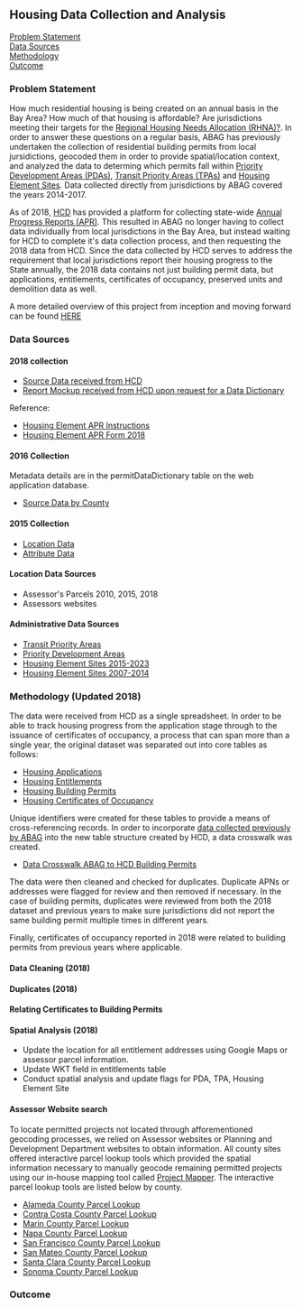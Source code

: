 ## Housing Data Collection and Analysis

[Problem Statement](#problem-statement)   
[Data Sources](#data-sources)   
[Methodology](#methodology)   
[Outcome](#outcome)   

### Problem Statement  

How much residential housing is being created on an annual basis in the Bay Area? How much of that housing is affordable? Are jurisdictions meeting their targets for the [Regional Housing Needs Allocation (RHNA)?](https://abag.ca.gov/our-work/housing/rhna-regional-housing-need-allocation). In order to answer these questions on a regular basis, ABAG has previously undertaken the collection of residential building permits from local jursidictions, geocoded them in order to provide spatial/location context, and analyzed the data to determing which permits fall within [Priority Development Areas (PDAs)](https://mtc.ca.gov/our-work/plans-projects/focused-growth-livable-communities/priority-development-areas), [Transit Priority Areas (TPAs)](http://opendata.mtc.ca.gov/datasets/d97b4f72543a40b2b85d59ac085e01a0_0) and [Housing Element Sites](http://www.hcd.ca.gov/community-development/housing-element/index.shtml). Data collected directly from jurisdictions by ABAG covered the years 2014-2017. 


As of 2018, [HCD](http://www.hcd.ca.gov/) has provided a platform for collecting state-wide [Annual Progress Reports (APR)](http://www.hcd.ca.gov/community-development/housing-element/docs/Housing-Element-Annual-Progress-Report-Instructions-2018.pdf). This resulted in ABAG no longer having to collect data individually from local jurisdictions in the Bay Area, but instead waiting for HCD to complete it's data collection process, and then requesting the 2018 data from HCD. Since the data collected by HCD serves to address the requirement that local jurisdictions report their housing progress to the State annually, the 2018 data contains not just building permit data, but applications, entitlements, certificates of occupancy, preserved units and demolition data as well.

A more detailed overview of this project from inception and moving forward can be found [HERE](https://mtcdrive.box.com/s/spw9bfsf12fsqi98u4226ju343q3xyq2)

### Data Sources

#### 2018 collection
- [Source Data received from HCD](https://mtcdrive.box.com/s/ttcb4omh8cu5xueq7xe7n5dfrvhngyqy)
- [Report Mockup received from HCD upon request for a Data Dictionary](https://mtcdrive.box.com/s/gf8t1eg8lxqa3p32hts29u5ngshffs67)

Reference:
- [Housing Element APR Instructions](https://mtcdrive.box.com/s/ttva7pv05yia3jd12zy412dhcisolull)
- [Housing Element APR Form 2018](https://mtcdrive.box.com/s/s356mc2eerrwsyhtxwyx9o783wt45b99)


#### 2016 Collection

Metadata details are in the permitDataDictionary table on the web application database.   

- [Source Data by County](https://mtcdrive.box.com/s/8u764glqse2ktnwxkqse9n6cw6tp3hcl)  

#### 2015 Collection

- [Location Data](http://opendata.mtc.ca.gov/datasets/residential-building-permits-features)  
- [Attribute Data](http://opendata.mtc.ca.gov/datasets/residential-building-permits-attributes)  

#### Location Data Sources

- Assessor's Parcels 2010, 2015, 2018
- Assessors websites  

#### Administrative Data Sources   

- [Transit Priority Areas](http://opendata.mtc.ca.gov/datasets/transit-priority-areas-2017)
- [Priority Development Areas](http://opendata.mtc.ca.gov/datasets/priority-development-areas-current) 
- [Housing Element Sites 2015-2023](http://opendata.mtc.ca.gov/datasets/regional-housing-need-assessment-2015-2023-housing-element-sites) 
- [Housing Element Sites 2007-2014](http://opendata.mtc.ca.gov/datasets/regional-housing-need-assessment-2007-2014-housing-element-sites) 

### Methodology (Updated 2018)

The data were received from HCD as a single spreadsheet. In order to be able to track housing progress from the application stage through to the issuance of certificates of occupancy, a process that can span more than a single year, the original dataset was separated out into core tables as follows:

- [Housing Applications](https://data.bayareametro.gov/Development/Housing-Applications/qsgp-tugj)
- [Housing Entitlements](https://data.bayareametro.gov/Development/Housing-Entitlements/5a22-yhk2)
- [Housing Building Permits](https://data.bayareametro.gov/Development/Housing-Permits/fyfd-5etv)
- [Housing Certificates of Occupancy](https://data.bayareametro.gov/Development/Housing-Certificates/r63z-g785)

Unique identifiers were created for these tables to provide a means of cross-referencing records. In order to incorporate [data collected previously by ABAG](http://opendata.mtc.ca.gov/datasets/residential-building-permits-attributes) into the new table structure created by HCD, a data crosswalk was created.
- [Data Crosswalk ABAG to HCD Building Permits](https://mtcdrive.box.com/s/ig7x1jbxk4316zkm27xlqa9bwtyl2eq0)

The data were then cleaned and checked for duplicates. Duplicate APNs or addresses were flagged for review and then removed if necessary. In the case of building permits, duplicates were reviewed from both the 2018 dataset and previous years to make sure jurisdictions did not report the same building permit multiple times in different years.

Finally, certificates of occupancy reported in 2018 were related to building permits from previous years where applicable. 



#### Data Cleaning (2018)  

  

#### Duplicates (2018)


#### Relating Certificates to Building Permits


#### Spatial Analysis (2018)

- Update the location for all entitlement addresses using Google Maps or assessor parcel information. 
- Update WKT field in entitlements table
- Conduct spatial analysis and update flags for PDA, TPA, Housing Element Site

#### Assessor Website search  

To locate permitted projects not located through afforementioned geocoding processes, we relied on Assessor websites or Planning and Development Department websites to obtain information. All county sites offered interactive parcel lookup tools which provided the spatial information necessary to manually geocode remaining permitted projects using our in-house mapping tool called [Project Mapper](http://project-mapper.us-west-2.elasticbeanstalk.com/). The interactive parcel lookup tools are listed below by county. 

- [Alameda County Parcel Lookup](http://gis.acgov.org/Html5Viewer/index.html?viewer=parcel_viewer)
- [Contra Costa County Parcel Lookup](https://ccmap.cccounty.us/Html5/index.html?viewer=CCMAP)
- [Marin County Parcel Lookup](https://www.marinmap.org/Html5Viewer/Index.html?viewer=smmdataviewer) 
- [Napa County Parcel Lookup](http://gis.napa.ca.gov/Html5Viewer/Index.html?viewer=Public_HTML)
- [San Francisco County Parcel Lookup](http://propertymap.sfplanning.org/)
- [San Mateo County Parcel Lookup](http://maps.smcgov.org/GE_4_4_0_Html5Viewer_2_5_0_public/?viewer=raster)
- [Santa Clara County Parcel Lookup](http://www.sccpropertyinfo.org/)
- [Sonoma County Parcel Lookup](http://imsportal.sonoma-county.org/ActiveMap/)



### Outcome

